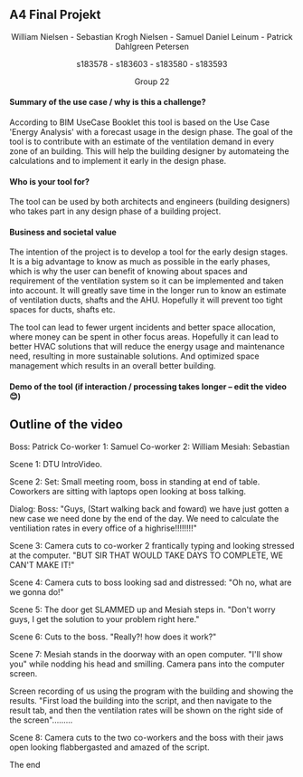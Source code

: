 ## A4 Final Projekt
<p align="center">
William Nielsen - Sebastian Krogh Nielsen - Samuel Daniel Leinum - Patrick Dahlgreen Petersen
</p>
<p align="center">
s183578 - s183603 - s183580 - s183593
</p>
<p align="center">
Group 22
</p>

#### Summary of the use case / why is this a challenge?
According to BIM UseCase Booklet this tool is based on the Use Case 'Energy Analysis' with a forecast usage in the design phase. 
The goal of the tool is to contribute with an estimate of the ventilation demand in every zone of an building. This will help the building designer by automateing the calculations and to implement it early in the design phase.



#### Who is your tool for?
The tool can be used by both architects and engineers (building designers) who takes part in any design phase of a building project.


#### Business and societal value
The intention of the project is to develop a tool for the early design stages. It is a big advantage to know as much as possible in the early phases, which is why the user can benefit of knowing about spaces and requirement of the ventilation system so it can be implemented and taken into account. It will greatly save time in the longer run to know an estimate of ventilation ducts, shafts and the AHU. Hopefully it will prevent too tight spaces for ducts, shafts etc.

The tool can lead to fewer urgent incidents and better space allocation, where money can be spent in other focus areas. Hopefully it can lead to better HVAC solutions that will reduce the energy usage and maintenance need, resulting in more sustainable solutions. And optimized space management which results in an overall better building.


#### Demo of the tool (if interaction / processing takes longer – edit the video 😊)




## Outline of the video

Boss: Patrick 
Co-worker 1: Samuel
Co-worker 2: William
Mesiah: Sebastian

Scene 1: 
  DTU IntroVideo.

Scene 2:
  Set: Small meeting room, boss in standing at end of table. Coworkers are sitting with laptops open looking at boss talking.
  
  Dialog: Boss: "Guys, (Start walking back and foward) we have just gotten a new case we need done by the end of the day. We need to calculate the ventiliation rates      in every office of a highrise!!!!!!!!"

Scene 3:
  Camera cuts to co-worker 2 frantically typing and looking stressed at the computer. "BUT SIR THAT WOULD TAKE DAYS TO COMPLETE, WE CAN'T MAKE IT!"
  
Scene 4:
  Camera cuts to boss looking sad and distressed: "Oh no, what are we gonna do!"
  
Scene 5:
  The door get SLAMMED up and Mesiah steps in. "Don't worry guys, I get the solution to your problem right here."
  
Scene 6:
  Cuts to the boss. "Really?! how does it work?"
  
Scene 7:
  Mesiah stands in the doorway with an open computer. "I'll show you" while nodding his head and smilling. Camera pans into the computer screen.
  

Screen recording of us using the program with the building and showing the results.
  "First load the building into the script, and then navigate to the result tab, and then the ventilation rates will be shown on the right side of the screen".........
  
  
Scene 8: Camera cuts to the two co-workers and the boss with their jaws open looking flabbergasted and amazed of the script.

The end
  

